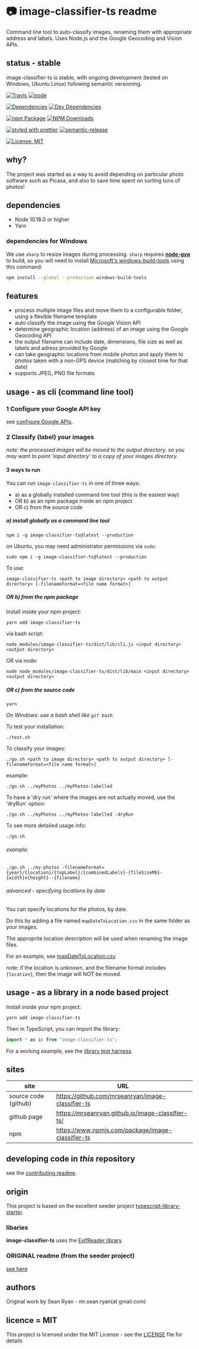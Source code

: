 # :camera: image-classifier-ts readme

Command line tool to auto-classify images, renaming them with appropriate address and labels. Uses Node.js and the Google Geocoding and Vision APIs.

## status - stable

image-classifier-ts is stable, with ongoing development (tested on Windows, Ubuntu Linux) following semantic versioning.

[![Travis](https://img.shields.io/travis/mrseanryan/image-classifier-ts.svg)](https://travis-ci.org/mrseanryan/image-classifier-ts)
[![node](https://img.shields.io/node/v/image-classifier-ts.svg)](https://nodejs.org)

[![Dependencies](https://david-dm.org/mrseanryan/image-classifier-ts.svg)](https://david-dm.org/mrseanryan/image-classifier-ts)
[![Dev Dependencies](https://david-dm.org/mrseanryan/image-classifier-ts/dev-status.svg)](https://david-dm.org/mrseanryan/image-classifier-ts?type=dev)

[![npm Package](https://img.shields.io/npm/v/image-classifier-ts.svg?style=flat-square)](https://www.npmjs.org/package/image-classifier-ts)
[![NPM Downloads](https://img.shields.io/npm/dm/image-classifier-ts.svg)](https://npmjs.org/package/image-classifier-ts)

[![styled with prettier](https://img.shields.io/badge/styled_with-prettier-ff69b4.svg)](https://github.com/prettier/prettier)
[![semantic-release](https://img.shields.io/badge/%20%20%F0%9F%93%A6%F0%9F%9A%80-semantic--release-e10079.svg)](https://github.com/semantic-release/semantic-release)

[![License: MIT](https://img.shields.io/badge/License-MIT-yellow.svg)](https://opensource.org/licenses/MIT)

## why?

The project was started as a way to avoid depending on particular photo software such as Picasa,
and also to save time spent on sorting tons of photos!

## dependencies

-   Node 10.18.0 or higher
-   Yarn

### dependencies for Windows

We use `sharp` to resize images during processing. `sharp` requires
**[node-gyp](https://github.com/nodejs/node-gyp)** to build, so you will need to
install
[Microsoft's windows-build-tools](https://github.com/felixrieseberg/windows-build-tools)
using this command:

```bash
npm install --global --production windows-build-tools
```

## features

-   process multiple image files and move them to a configurable folder, using a flexible filename template
-   auto classify the image using the Google Vision API
-   determine geographic location (address) of an image using the Google Geocoding API
-   the output filename can include date, dimensions, file size as well as labels and adress provided by Google
-   can take geographic locations from mobile photos and apply them to photos taken with a non-GPS device (matching by closest time for that date)
-   supports JPEG, PNG file formats

## usage - as cli (command line tool)

### 1 Configure your Google API key

see [configure Google APIs](configure-google.md).

### 2 Classify (label) your images

*note: the processed images will be moved to the output directory. so you may want to point 'input directory' to a *copy* of your images directory.*

#### 3 ways to run

You can run `image-classifier-ts` in one of three ways:

-   a) as a globally installed command line tool (this is the easiest way)
-   OR b) as an npm package inside an npm project
-   OR c) from the source code

##### a) install globally as a command line tool

`npm i -g image-classifier-ts@latest --production`

on Ubuntu, you may need administrator permissions via `sudo`:

`sudo npm i -g image-classifier-ts@latest --production`

To use:

`image-classifier-ts <path to image directory> <path to output directory> [-filenameFormat=<file name format>]`

##### OR b) from the npm package

Install inside your npm project:

`yarn add image-classifier-ts`

via bash script:

`node_modules/image-classifier-ts/dist/lib/cli.js <input directory> <output directory>`

OR via node:

`node node_modules/image-classifier-ts/dist/lib/main <input directory> <output directory>`

##### OR c) from the source code

```
yarn
```

_On Windows: use a bash shell like `git bash`._

To test your installation:

```
./test.sh
```

To classify your images:

```
./go.sh <path to image directory> <path to output directory> [-filenameFormat=<file name format>]
```

example:

```
./go.sh ../myPhotos ../myPhotos-labelled
```

To have a 'dry run' where the images are not actually moved, use the 'dryRun' option:

```
./go.sh ../myPhotos ../myPhotos-labelled -dryRun
```

To see more detailed usage info:

```
./go.sh
```

###### example:

```
./go.sh ../my-photos -filenameFormat={year}/{location}/{topLabel}/{combinedLabels}-{fileSizeMb}-{width}x{height}--{filename}
```

###### advanced - specifying locations by date

You can specify locations for the photos, by date.

Do this by adding a file named `mapDateToLocation.csv` in the same folder as your images.

The approprite location description will be used when renaming the image files.

For an example, see [mapDateToLocation.csv](./static/testData/withLocation/mapDateToLocation.csv)

note: if the location is unknown, and the filename format includes `{location}`, then the image will NOT be moved.

## usage - as a library in a node based project

Install inside your npm project:

`yarn add image-classifier-ts`

Then in TypeScript, you can import the library:

```ts
import * as ic from "image-classifier-ts";
```

For a working example, see the [library test harness](./itest/testHarness/library-harness/find-images-by-label-cli/readme.md).

## sites

| site                 | URL                                               |
| -------------------- | ------------------------------------------------- |
| source code (github) | https://github.com/mrseanryan/image-classifier-ts |
| github page          | https://mrseanryan.github.io/image-classifier-ts/ |
| npm                  | https://www.npmjs.com/package/image-classifier-ts |

## developing code in _this_ repository

see the [contributing readme](CONTRIBUTING.md).

## origin

This project is based on the excellent seeder project [typescript-library-starter](https://github.com/alexjoverm/typescript-library-starter).

### libaries

**image-classifier-ts** uses the [ExifReader library](https://github.com/mattiasw/ExifReader).

### ORIGINAL readme (from the seeder project)

[see here](README.original.md)

## authors

Original work by Sean Ryan - mr.sean.ryan(at gmail.com)

## licence = MIT

This project is licensed under the MIT License - see the [LICENSE](LICENSE) file for details
